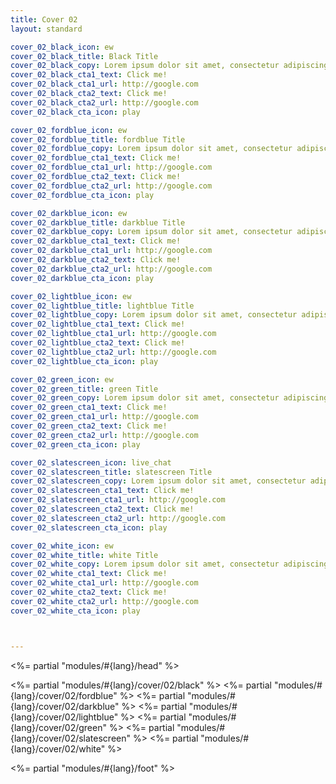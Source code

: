 ```yaml
---
title: Cover 02
layout: standard

cover_02_black_icon: ew
cover_02_black_title: Black Title
cover_02_black_copy: Lorem ipsum dolor sit amet, consectetur adipiscing elit, sed do eiusmod tempor incididunt ut labore et dolore magna aliqua. Ut enim ad minim veniam, quis nostrud exercitation ullamco laboris nisi ut aliquip ex ea commodo consequat.<br><br>Duis aute irure dolor in reprehenderit in voluptate velit esse cillum dolore eu fugiat nulla pariatur. Excepteur sint occaecat cupidatat non proident, sunt in culpa qui officia deserunt mollit anim id est laborum
cover_02_black_cta1_text: Click me!
cover_02_black_cta1_url: http://google.com
cover_02_black_cta2_text: Click me!
cover_02_black_cta2_url: http://google.com
cover_02_black_cta_icon: play

cover_02_fordblue_icon: ew
cover_02_fordblue_title: fordblue Title
cover_02_fordblue_copy: Lorem ipsum dolor sit amet, consectetur adipiscing elit, sed do eiusmod tempor incididunt ut labore et dolore magna aliqua. Ut enim ad minim veniam, quis nostrud exercitation ullamco laboris nisi ut aliquip ex ea commodo consequat.<br><br>Duis aute irure dolor in reprehenderit in voluptate velit esse cillum dolore eu fugiat nulla pariatur. Excepteur sint occaecat cupidatat non proident, sunt in culpa qui officia deserunt mollit anim id est laborum
cover_02_fordblue_cta1_text: Click me!
cover_02_fordblue_cta1_url: http://google.com
cover_02_fordblue_cta2_text: Click me!
cover_02_fordblue_cta2_url: http://google.com
cover_02_fordblue_cta_icon: play

cover_02_darkblue_icon: ew
cover_02_darkblue_title: darkblue Title
cover_02_darkblue_copy: Lorem ipsum dolor sit amet, consectetur adipiscing elit, sed do eiusmod tempor incididunt ut labore et dolore magna aliqua. Ut enim ad minim veniam, quis nostrud exercitation ullamco laboris nisi ut aliquip ex ea commodo consequat.<br><br>Duis aute irure dolor in reprehenderit in voluptate velit esse cillum dolore eu fugiat nulla pariatur. Excepteur sint occaecat cupidatat non proident, sunt in culpa qui officia deserunt mollit anim id est laborum
cover_02_darkblue_cta1_text: Click me!
cover_02_darkblue_cta1_url: http://google.com
cover_02_darkblue_cta2_text: Click me!
cover_02_darkblue_cta2_url: http://google.com
cover_02_darkblue_cta_icon: play

cover_02_lightblue_icon: ew
cover_02_lightblue_title: lightblue Title
cover_02_lightblue_copy: Lorem ipsum dolor sit amet, consectetur adipiscing elit, sed do eiusmod tempor incididunt ut labore et dolore magna aliqua. Ut enim ad minim veniam, quis nostrud exercitation ullamco laboris nisi ut aliquip ex ea commodo consequat.<br><br>Duis aute irure dolor in reprehenderit in voluptate velit esse cillum dolore eu fugiat nulla pariatur. Excepteur sint occaecat cupidatat non proident, sunt in culpa qui officia deserunt mollit anim id est laborum
cover_02_lightblue_cta1_text: Click me!
cover_02_lightblue_cta1_url: http://google.com
cover_02_lightblue_cta2_text: Click me!
cover_02_lightblue_cta2_url: http://google.com
cover_02_lightblue_cta_icon: play

cover_02_green_icon: ew
cover_02_green_title: green Title
cover_02_green_copy: Lorem ipsum dolor sit amet, consectetur adipiscing elit, sed do eiusmod tempor incididunt ut labore et dolore magna aliqua. Ut enim ad minim veniam, quis nostrud exercitation ullamco laboris nisi ut aliquip ex ea commodo consequat.<br><br>Duis aute irure dolor in reprehenderit in voluptate velit esse cillum dolore eu fugiat nulla pariatur. Excepteur sint occaecat cupidatat non proident, sunt in culpa qui officia deserunt mollit anim id est laborum
cover_02_green_cta1_text: Click me!
cover_02_green_cta1_url: http://google.com
cover_02_green_cta2_text: Click me!
cover_02_green_cta2_url: http://google.com
cover_02_green_cta_icon: play

cover_02_slatescreen_icon: live_chat
cover_02_slatescreen_title: slatescreen Title
cover_02_slatescreen_copy: Lorem ipsum dolor sit amet, consectetur adipiscing elit, sed do eiusmod tempor incididunt ut labore et dolore magna aliqua. Ut enim ad minim veniam, quis nostrud exercitation ullamco laboris nisi ut aliquip ex ea commodo consequat.<br><br>Duis aute irure dolor in reprehenderit in voluptate velit esse cillum dolore eu fugiat nulla pariatur. Excepteur sint occaecat cupidatat non proident, sunt in culpa qui officia deserunt mollit anim id est laborum
cover_02_slatescreen_cta1_text: Click me!
cover_02_slatescreen_cta1_url: http://google.com
cover_02_slatescreen_cta2_text: Click me!
cover_02_slatescreen_cta2_url: http://google.com
cover_02_slatescreen_cta_icon: play

cover_02_white_icon: ew
cover_02_white_title: white Title
cover_02_white_copy: Lorem ipsum dolor sit amet, consectetur adipiscing elit, sed do eiusmod tempor incididunt ut labore et dolore magna aliqua. Ut enim ad minim veniam, quis nostrud exercitation ullamco laboris nisi ut aliquip ex ea commodo consequat.<br><br>Duis aute irure dolor in reprehenderit in voluptate velit esse cillum dolore eu fugiat nulla pariatur. Excepteur sint occaecat cupidatat non proident, sunt in culpa qui officia deserunt mollit anim id est laborum
cover_02_white_cta1_text: Click me!
cover_02_white_cta1_url: http://google.com
cover_02_white_cta2_text: Click me!
cover_02_white_cta2_url: http://google.com
cover_02_white_cta_icon: play



---
```


<%= partial "modules/#{lang}/head" %>

<%= partial "modules/#{lang}/cover/02/black" %>
<%= partial "modules/#{lang}/cover/02/fordblue" %>
<%= partial "modules/#{lang}/cover/02/darkblue" %>
<%= partial "modules/#{lang}/cover/02/lightblue" %>
<%= partial "modules/#{lang}/cover/02/green" %>
<%= partial "modules/#{lang}/cover/02/slatescreen" %>
<%= partial "modules/#{lang}/cover/02/white" %>

<%= partial "modules/#{lang}/foot" %>